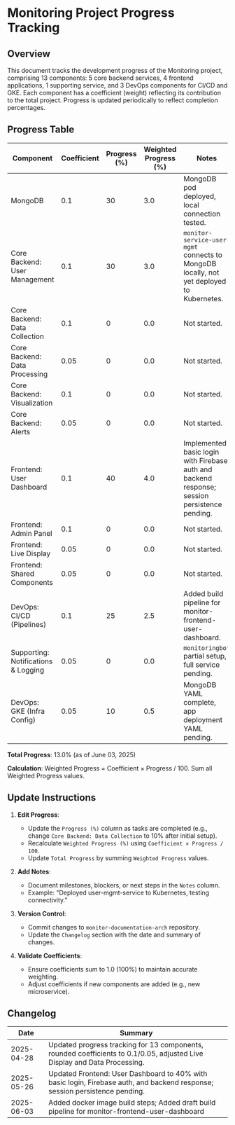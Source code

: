 # Monitoring Project Progress Tracking

## Overview

This document tracks the development progress of the Monitoring project, comprising 13 components: 5 core backend services, 4 frontend applications, 1 supporting service, and 3 DevOps components for CI/CD and GKE. Each component has a coefficient (weight) reflecting its contribution to the total project. Progress is updated periodically to reflect completion percentages.

## Progress Table

| Component                          | Coefficient | Progress (%) | Weighted Progress (%) | Notes |
|------------------------------------|-------------|--------------|-----------------------|-------|
| MongoDB                           | 0.1         | 30           | 3.0                   | MongoDB pod deployed, local connection tested. |
| Core Backend: User Management     | 0.1         | 30           | 3.0                   | `monitor-service-user-mgmt` connects to MongoDB locally, not yet deployed to Kubernetes. |
| Core Backend: Data Collection     | 0.1         | 0            | 0.0                   | Not started. |
| Core Backend: Data Processing     | 0.05        | 0            | 0.0                   | Not started. |
| Core Backend: Visualization       | 0.1         | 0            | 0.0                   | Not started. |
| Core Backend: Alerts              | 0.05        | 0            | 0.0                   | Not started. |
| Frontend: User Dashboard          | 0.1         | 40           | 4.0                   | Implemented basic login with Firebase auth and backend response; session persistence pending. |
| Frontend: Admin Panel             | 0.1         | 0            | 0.0                   | Not started. |
| Frontend: Live Display            | 0.05        | 0            | 0.0                   | Not started. |
| Frontend: Shared Components       | 0.05        | 0            | 0.0                   | Not started. |
| DevOps: CI/CD (Pipelines)         | 0.1         | 25           | 2.5                   | Added build pipeline for monitor-frontend-user-dashboard. |
| Supporting: Notifications & Logging| 0.05        | 0            | 0.0                   | `monitoringbot` partial setup, full service pending. |
| DevOps: GKE (Infra Config)        | 0.05        | 10           | 0.5                   | MongoDB YAML complete, app deployment YAML pending. |

**Total Progress**: 13.0% (as of June 03, 2025)

**Calculation**: Weighted Progress = Coefficient × Progress / 100. Sum all Weighted Progress values.

## Update Instructions

1. **Edit Progress**:
   - Update the `Progress (%)` column as tasks are completed (e.g., change `Core Backend: Data Collection` to 10% after initial setup).
   - Recalculate `Weighted Progress (%)` using `Coefficient × Progress / 100`.
   - Update `Total Progress` by summing `Weighted Progress` values.

2. **Add Notes**:
   - Document milestones, blockers, or next steps in the `Notes` column.
   - Example: "Deployed user-mgmt-service to Kubernetes, testing connectivity."

3. **Version Control**:
   - Commit changes to `monitor-documentation-arch` repository.
   - Update the `Changelog` section with the date and summary of changes.

4. **Validate Coefficients**:
   - Ensure coefficients sum to 1.0 (100%) to maintain accurate weighting.
   - Adjust coefficients if new components are added (e.g., new microservice).

## Changelog

| Date       | Summary                              |
|------------|--------------------------------------|
| 2025-04-28 | Updated progress tracking for 13 components, rounded coefficients to 0.1/0.05, adjusted Live Display and Data Processing. |
| 2025-05-26 | Updated Frontend: User Dashboard to 40% with basic login, Firebase auth, and backend response; session persistence pending. |
| 2025-06-03 | Added docker image build steps; Added draft build pipeline for monitor-frontend-user-dashboard |

